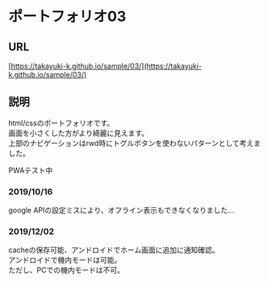 # ポートフォリオ03

## URL
[https://takayuki-k.github.io/sample/03/](https://takayuki-k.github.io/sample/03/)  

## 説明
html/cssのポートフォリオです。  
画面を小さくした方がより綺麗に見えます。  
上部のナビゲーションはrwd時にトグルボタンを使わないパターンとして考えました。  

PWAテスト中  

### 2019/10/16  
google APIの設定ミスにより、オフライン表示もできなくなりました...  

### 2019/12/02  
cacheの保存可能、アンドロイドでホーム画面に追加に通知確認。  
アンドロイドで機内モードは可能。  
ただし、PCでの機内モードは不可。  